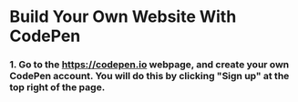 # Build Your Own Website With CodePen 

### 1. Go to the https://codepen.io webpage, and create your own CodePen account. You will do this by clicking "Sign up" at the top right of the page.
